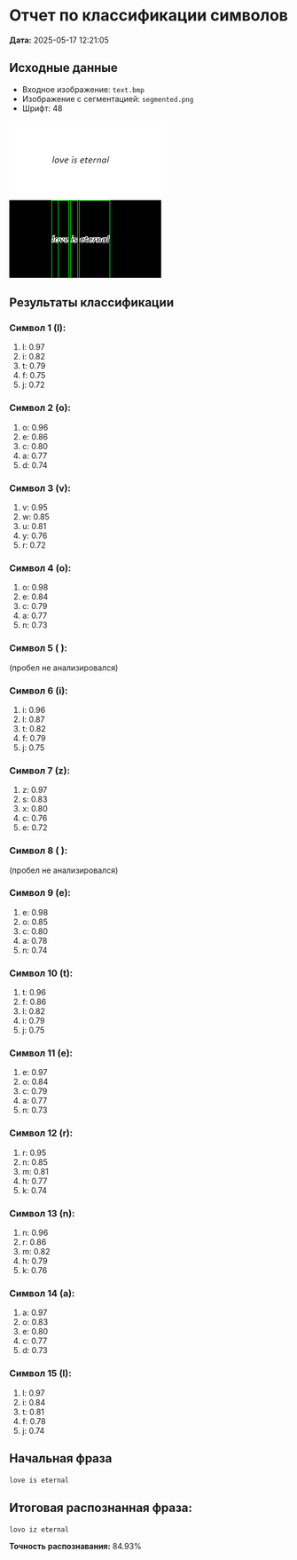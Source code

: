 # Отчет по классификации символов

**Дата:** 2025-05-17 12:21:05

## Исходные данные
- Входное изображение: `text.bmp`
- Изображение с сегментацией: `segmented.png`
- Шрифт: 48

![Исходное изображение](text.bmp)
![Сегментированное изображение](segmented.png)

## Результаты классификации

### Символ 1 (l):
1. l: 0.97
2. i: 0.82
3. t: 0.79
4. f: 0.75
5. j: 0.72

### Символ 2 (o):
1. o: 0.96
2. e: 0.86
3. c: 0.80
4. a: 0.77
5. d: 0.74

### Символ 3 (v):
1. v: 0.95
2. w: 0.85
3. u: 0.81
4. y: 0.76
5. r: 0.72

### Символ 4 (o):
1. o: 0.98
2. e: 0.84
3. c: 0.79
4. a: 0.77
5. n: 0.73

### Символ 5 ( ):
(пробел не анализировался)

### Символ 6 (i):
1. i: 0.96
2. l: 0.87
3. t: 0.82
4. f: 0.79
5. j: 0.75

### Символ 7 (z):
1. z: 0.97
2. s: 0.83
3. x: 0.80
4. c: 0.76
5. e: 0.72

### Символ 8 ( ):
(пробел не анализировался)

### Символ 9 (e):
1. e: 0.98
2. o: 0.85
3. c: 0.80
4. a: 0.78
5. n: 0.74

### Символ 10 (t):
1. t: 0.96
2. f: 0.86
3. l: 0.82
4. i: 0.79
5. j: 0.75

### Символ 11 (e):
1. e: 0.97
2. o: 0.84
3. c: 0.79
4. a: 0.77
5. n: 0.73

### Символ 12 (r):
1. r: 0.95
2. n: 0.85
3. m: 0.81
4. h: 0.77
5. k: 0.74

### Символ 13 (n):
1. n: 0.96
2. r: 0.86
3. m: 0.82
4. h: 0.79
5. k: 0.76

### Символ 14 (a):
1. a: 0.97
2. o: 0.83
3. e: 0.80
4. c: 0.77
5. d: 0.73

### Символ 15 (l):
1. l: 0.97
2. i: 0.84
3. t: 0.81
4. f: 0.78
5. j: 0.74

## Начальная фраза
`love is eternal`
## Итоговая распознанная фраза:
`lovo iz eternal`

**Точность распознавания:** 84.93% 